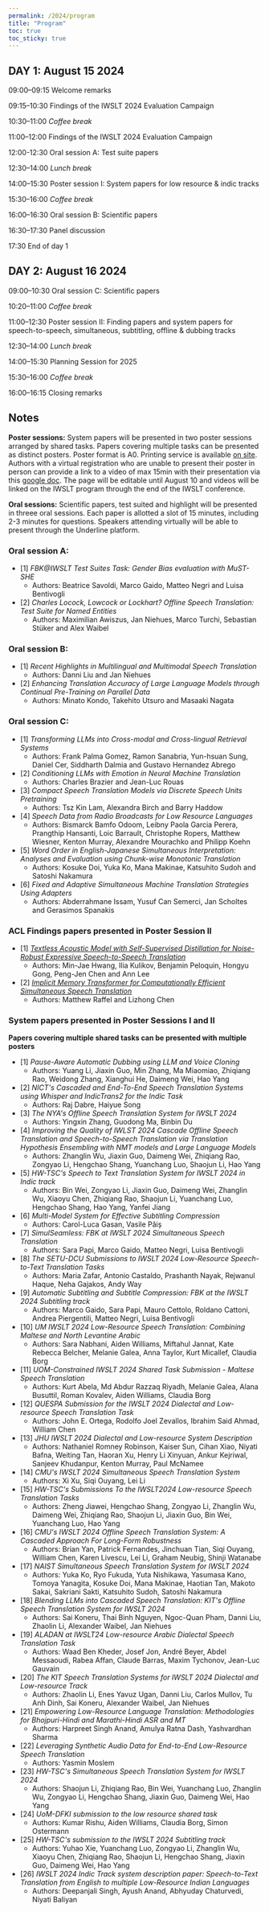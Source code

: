 ```yaml
---
permalink: /2024/program
title: "Program"
toc: true
toc_sticky: true
---
```


## DAY 1: August 15 2024

09:00–09:15	Welcome remarks

09:15–10:30	Findings of the IWSLT 2024 Evaluation Campaign 

10:30–11:00	_Coffee break_

11:00–12:00 Findings of the IWSLT 2024 Evaluation Campaign

12:00-12:30	Oral session A: Test suite papers

12:30–14:00	_Lunch break_

14:00–15:30	Poster session I: System papers for low resource & indic tracks 

15:30–16:00	_Coffee break_

16:00–16:30 Oral session B: Scientific papers

16:30–17:30	Panel discussion

17:30		End of day 1

## DAY 2: August 16 2024

09:00–10:30 Oral session C: Scientific papers

10:20–11:00	_Coffee break_

11:00–12:30	Poster session II: Finding papers and system papers for speech-to-speech, simultaneous, subtitling, 
offline & dubbing tracks 

12:30–14:00	_Lunch break_

14:00–15:30 Planning Session for 2025

15:30–16:00	_Coffee break_

16:00–16:15	Closing remarks

## Notes

**Poster sessions:**  System papers will be presented in two poster sessions arranged by shared tasks. Papers covering multiple tasks can be presented as distinct posters. Poster format is A0. Printing service is available [on site](https://2024.aclweb.org/participants/printing/). Authors with a virtual registration who are unable to present their poster in person can provide a link to a video of max 15min with their presentation via this [google doc](https://docs.google.com/document/d/1o6wkXFcuADd9oPuw_zH_1KJ1mG9Ds3xGxgXZDotA1uU/edit#heading=h.vwtpu5gd8zji). The page will be editable until August 10 and videos will be linked on the IWSLT program through the end of the IWSLT conference.

**Oral sessions:** Scientific papers, test suited and highlight will be presented in threee oral sessions. Each paper is allotted a slot of 15 minutes, including 2-3 minutes for questions. Speakers attending virtually will be able to present through the Underline platform. 


### Oral session A:

- [1] _FBK@IWSLT Test Suites Task: Gender Bias evaluation with MuST-SHE_
  - Authors: Beatrice Savoldi, Marco Gaido, Matteo Negri and Luisa Bentivogli
- [2] _Charles Locock, Lowcock or Lockhart? Offline Speech Translation: Test Suite for Named Entities_
  - Authors: Maximilian Awiszus, Jan Niehues, Marco Turchi, Sebastian Stüker and Alex Waibel

### Oral session B:

- [1] _Recent Highlights in Multilingual and Multimodal Speech Translation_
  - Authors: Danni Liu and Jan Niehues
- [2] _Enhancing Translation Accuracy of Large Language Models through Continual Pre-Training on Parallel Data_
  - Authors:  Minato Kondo, Takehito Utsuro and Masaaki Nagata

### Oral session C:

- [1] _Transforming LLMs into Cross-modal and Cross-lingual Retrieval Systems_
  - Authors:  Frank Palma Gomez, Ramon Sanabria, Yun-hsuan Sung, Daniel Cer, Siddharth Dalmia and Gustavo Hernandez Abrego
- [2] _Conditioning LLMs with Emotion in Neural Machine Translation_
  - Authors:  Charles Brazier and Jean-Luc Rouas
- [3] _Compact Speech Translation Models via Discrete Speech Units Pretraining_
  - Authors:  Tsz Kin Lam, Alexandra Birch and Barry Haddow
- [4] _Speech Data from Radio Broadcasts for Low Resource Languages_
  - Authors:  Bismarck Bamfo Odoom, Leibny Paola Garcia Perera, Prangthip Hansanti, Loic Barrault, Christophe Ropers, Matthew Wiesner, Kenton Murray, Alexandre Mourachko and Philipp Koehn
- [5] _Word Order in English-Japanese Simultaneous Interpretation: Analyses and Evaluation using Chunk-wise Monotonic Translation_
  - Authors: Kosuke Doi, Yuka Ko, Mana Makinae, Katsuhito Sudoh and Satoshi Nakamura
- [6] _Fixed and Adaptive Simultaneous Machine Translation Strategies Using Adapters_
   - Authors:  Abderrahmane Issam, Yusuf Can Semerci, Jan Scholtes and Gerasimos Spanakis

### ACL Findings papers presented in Poster Session II

- [1] [_Textless Acoustic Model with Self-Supervised Distillation for Noise-Robust Expressive Speech-to-Speech Translation_](https://arxiv.org/abs/2406.02733)
  -  Authors: Min-Jae Hwang, Ilia Kulikov, Benjamin Peloquin, Hongyu Gong, Peng-Jen Chen and Ann Lee
- [2] [_Implicit Memory Transformer for Computationally Efficient Simultaneous Speech Translation_](https://aclanthology.org/2023.findings-acl.816.pdf)
  - Authors: Matthew Raffel and Lizhong Chen

### System papers presented in Poster Sessions I and II 

**Papers covering multiple shared tasks can be presented with multiple posters**

- [1] _Pause-Aware Automatic Dubbing using LLM and Voice Cloning_
  - Authors: Yuang Li, Jiaxin Guo, Min Zhang, Ma Miaomiao, Zhiqiang Rao, Weidong Zhang, Xianghui He, Daimeng Wei, Hao Yang
- [2] _NICT's Cascaded and End-To-End Speech Translation Systems using Whisper and IndicTrans2 for the Indic Task_
  - Authors: Raj Dabre, Haiyue Song
- [3] _The NYA's Offline Speech Translation System for IWSLT 2024_
  - Authors: Yingxin Zhang, Guodong Ma, Binbin Du
- [4] _Improving the Quality of IWLST 2024 Cascade Offline Speech Translation and Speech-to-Speech Translation via Translation Hypothesis Ensembling with NMT models and Large Language Models_
  - Authors: Zhanglin Wu, Jiaxin Guo, Daimeng Wei, Zhiqiang Rao, Zongyao Li, Hengchao Shang, Yuanchang Luo, Shaojun Li, Hao Yang
- [5] _HW-TSC's Speech to Text Translation System for IWSLT 2024 in Indic track_
  - Authors: Bin Wei, Zongyao Li, Jiaxin Guo, Daimeng Wei, Zhanglin Wu, Xiaoyu Chen, Zhiqiang Rao, Shaojun Li, Yuanchang Luo, Hengchao Shang, Hao Yang, Yanfei Jiang
- [6] _Multi-Model System for Effective Subtitling Compression_
  - Authors: Carol-Luca Gasan, Vasile Păiș
- [7] _SimulSeamless: FBK at IWSLT 2024 Simultaneous Speech Translation_
  - Authors: Sara Papi, Marco Gaido, Matteo Negri, Luisa Bentivogli
- [8] _The SETU-DCU Submissions to IWSLT 2024 Low-Resource Speech-to-Text Translation Tasks_
  - Authors: Maria Zafar, Antonio Castaldo, Prashanth Nayak, Rejwanul Haque, Neha Gajakos, Andy Way
- [9] _Automatic Subtitling and Subtitle Compression: FBK at the IWSLT 2024 Subtitling track_
  - Authors: Marco Gaido, Sara Papi, Mauro Cettolo, Roldano Cattoni, Andrea Piergentili, Matteo Negri, Luisa Bentivogli
- [10] _UM IWSLT 2024 Low-Resource Speech Translation: Combining Maltese and North Levantine Arabic_
  - Authors: Sara Nabhani, Aiden Williams, Miftahul Jannat, Kate Rebecca Belcher, Melanie Galea, Anna Taylor, Kurt Micallef, Claudia Borg
- [11] _UOM-Constrained IWSLT 2024 Shared Task Submission - Maltese Speech Translation_
  - Authors: Kurt Abela, Md Abdur Razzaq Riyadh, Melanie Galea, Alana Busuttil, Roman Kovalev, Aiden Williams, Claudia Borg
- [12] _QUESPA Submission for the IWSLT 2024 Dialectal and Low-resource Speech Translation Task_
  - Authors: John E. Ortega, Rodolfo Joel Zevallos, Ibrahim Said Ahmad, William Chen
- [13] _JHU IWSLT 2024 Dialectal and Low-resource System Description_
  - Authors: Nathaniel Romney Robinson, Kaiser Sun, Cihan Xiao, Niyati Bafna, Weiting Tan, Haoran Xu, Henry Li Xinyuan, Ankur Kejriwal, Sanjeev Khudanpur, Kenton Murray, Paul McNamee
- [14] _CMU's IWSLT 2024 Simultaneous Speech Translation System_
  - Authors: Xi Xu, Siqi Ouyang, Lei Li
- [15] _HW-TSC's Submissions To the IWSLT2024 Low-resource Speech Translation Tasks_
  - Authors: Zheng Jiawei, Hengchao Shang, Zongyao Li, Zhanglin Wu, Daimeng Wei, Zhiqiang Rao, Shaojun Li, Jiaxin Guo, Bin Wei, Yuanchang Luo, Hao Yang
- [16] _CMU's IWSLT 2024 Offline Speech Translation System: A Cascaded Approach For Long-Form Robustness_
  - Authors: Brian Yan, Patrick Fernandes, Jinchuan Tian, Siqi Ouyang, William Chen, Karen Livescu, Lei Li, Graham Neubig, Shinji Watanabe
- [17] _NAIST Simultaneous Speech Translation System for IWSLT 2024_
  - Authors: Yuka Ko, Ryo Fukuda, Yuta Nishikawa, Yasumasa Kano, Tomoya Yanagita, Kosuke Doi, Mana Makinae, Haotian Tan, Makoto Sakai, Sakriani Sakti, Katsuhito Sudoh, Satoshi Nakamura
- [18] _Blending LLMs into Cascaded Speech Translation: KIT's Offline Speech Translation System for IWSLT 2024_
  - Authors: Sai Koneru, Thai Binh Nguyen, Ngoc-Quan Pham, Danni Liu, Zhaolin Li, Alexander Waibel, Jan Niehues
- [19] _ALADAN at IWSLT24 Low-resource Arabic Dialectal Speech Translation Task_
  - Authors: Waad Ben Kheder, Josef Jon, André Beyer, Abdel Messaoudi, Rabea Affan, Claude Barras, Maxim Tychonov, Jean-Luc Gauvain
- [20] _The KIT Speech Translation Systems for IWSLT 2024 Dialectal and Low-resource Track_
  - Authors: Zhaolin Li, Enes Yavuz Ugan, Danni Liu, Carlos Mullov, Tu Anh Dinh, Sai Koneru, Alexander Waibel, Jan Niehues
- [21] _Empowering Low-Resource Language Translation: Methodologies for Bhojpuri-Hindi and Marathi-Hindi ASR and MT_
  - Authors: Harpreet Singh Anand, Amulya Ratna Dash, Yashvardhan Sharma
- [22] _Leveraging Synthetic Audio Data for End-to-End Low-Resource Speech Translation_
  - Authors: Yasmin Moslem
- [23] _HW-TSC's Simultaneous Speech Translation System for IWSLT 2024_
  - Authors: Shaojun Li, Zhiqiang Rao, Bin Wei, Yuanchang Luo, Zhanglin Wu, Zongyao Li, Hengchao Shang, Jiaxin Guo, Daimeng Wei, Hao Yang
- [24] _UoM-DFKI submission to the low resource shared task_
  - Authors: Kumar Rishu, Aiden Williams, Claudia Borg, Simon Ostermann
- [25] _HW-TSC's submission to the IWSLT 2024 Subtitling track_
  - Authors: Yuhao Xie, Yuanchang Luo, Zongyao Li, Zhanglin Wu, Xiaoyu Chen, Zhiqiang Rao, Shaojun Li, Hengchao Shang, Jiaxin Guo, Daimeng Wei, Hao Yang
- [26] _IWSLT 2024 Indic Track system description paper: Speech-to-Text Translation from English to multiple Low-Resource Indian Languages_
  - Authors: Deepanjali Singh, Ayush Anand, Abhyuday Chaturvedi, Niyati Baliyan
